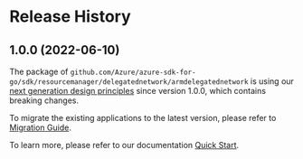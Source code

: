 # Release History

## 1.0.0 (2022-06-10)

The package of `github.com/Azure/azure-sdk-for-go/sdk/resourcemanager/delegatednetwork/armdelegatednetwork` is using our [next generation design principles](https://azure.github.io/azure-sdk/general_introduction.html) since version 1.0.0, which contains breaking changes.

To migrate the existing applications to the latest version, please refer to [Migration Guide](https://aka.ms/azsdk/go/mgmt/migration).

To learn more, please refer to our documentation [Quick Start](https://aka.ms/azsdk/go/mgmt).